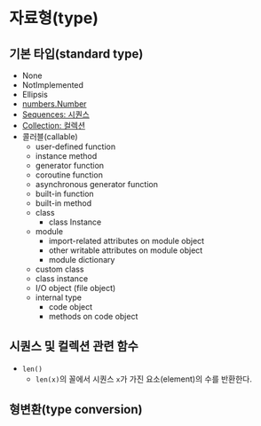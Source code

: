 # 자료형(type)

## 기본 타입(standard type)

- None
- NotImplemented
- Ellipsis
- [numbers.Number](./standard_type/number.md)
- [Sequences: 시퀀스](./standard_type/sequence.md)
- [Collection: 컬렉션](./standard_type/collection.md)
- 콜러블(callable)
  - user-defined function
  - instance method
  - generator function
  - coroutine function
  - asynchronous generator function
  - built-in function
  - built-in method
  - class
    - class Instance
  - module
    - import-related attributes on module object
    - other writable attributes on module object
    - module dictionary
  - custom class
  - class instance
  - I/O object (file object)
  - internal type
    - code object
    - methods on code object

## 시퀀스 및 컬렉션 관련 함수

- `len()`
  - `len(x)`의 꼴에서 시퀀스 `x`가 가진 요소(element)의 수를 반환한다.

## 형변환(type conversion)

<!-- TODO -->
